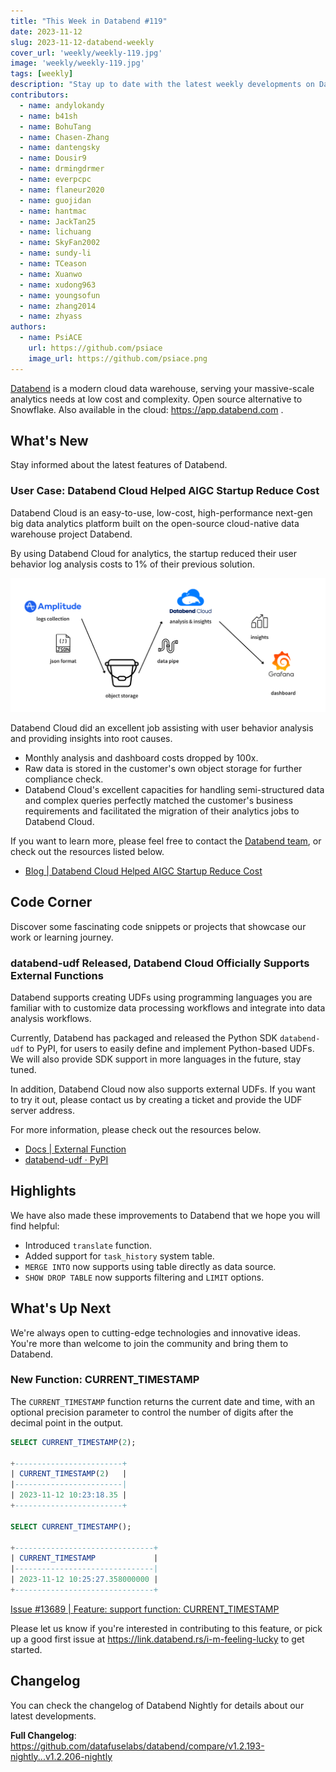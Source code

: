 ```yaml
---
title: "This Week in Databend #119"
date: 2023-11-12
slug: 2023-11-12-databend-weekly
cover_url: 'weekly/weekly-119.jpg'
image: 'weekly/weekly-119.jpg'
tags: [weekly]
description: "Stay up to date with the latest weekly developments on Databend!"
contributors:
  - name: andylokandy
  - name: b41sh
  - name: BohuTang
  - name: Chasen-Zhang
  - name: dantengsky
  - name: Dousir9
  - name: drmingdrmer
  - name: everpcpc
  - name: flaneur2020
  - name: guojidan
  - name: hantmac
  - name: JackTan25
  - name: lichuang
  - name: SkyFan2002
  - name: sundy-li
  - name: TCeason
  - name: Xuanwo
  - name: xudong963
  - name: youngsofun
  - name: zhang2014
  - name: zhyass
authors:
  - name: PsiACE
    url: https://github.com/psiace
    image_url: https://github.com/psiace.png
---
```


[Databend](https://github.com/datafuselabs/databend) is a modern cloud data warehouse, serving your massive-scale analytics needs at low cost and complexity. Open source alternative to Snowflake. Also available in the cloud: <https://app.databend.com> .

## What's New

Stay informed about the latest features of Databend.

### User Case: Databend Cloud Helped AIGC Startup Reduce Cost

Databend Cloud is an easy-to-use, low-cost, high-performance next-gen big data analytics platform built on the open-source cloud-native data warehouse project Databend.

By using Databend Cloud for analytics, the startup reduced their user behavior log analysis costs to 1% of their previous solution.

![Databend Cloud AIGC Solution](../static/img/blog/databend-cloud-aigc-solution.png)

Databend Cloud did an excellent job assisting with user behavior analysis and providing insights into root causes.

- Monthly analysis and dashboard costs dropped by 100x.
- Raw data is stored in the customer's own object storage for further compliance check.
- Databend Cloud's excellent capacities for handling semi-structured data and complex queries perfectly matched the customer's business requirements and facilitated the migration of their analytics jobs to Databend Cloud.

If you want to learn more, please feel free to contact the [Databend team](https://databend.com/contact-us/), or check out the resources listed below.

- [Blog | Databend Cloud Helped AIGC Startup Reduce Cost](https://www.databend.com/blog/down-costs-for-aigc-startup/)

## Code Corner

Discover some fascinating code snippets or projects that showcase our work or learning journey.

### databend-udf Released, Databend Cloud Officially Supports External Functions

Databend supports creating UDFs using programming languages you are familiar with to customize data processing workflows and integrate into data analysis workflows.

Currently, Databend has packaged and released the Python SDK `databend-udf` to PyPI, for users to easily define and implement Python-based UDFs. We will also provide SDK support in more languages in the future, stay tuned. 

In addition, Databend Cloud now also supports external UDFs. If you want to try it out, please contact us by creating a ticket and provide the UDF server address.

For more information, please check out the resources below.

- [Docs | External Function](https://databend.rs/doc/sql-commands/ddl/external-function/)
- [databend-udf · PyPI](https://pypi.org/project/databend-udf/)

## Highlights

We have also made these improvements to Databend that we hope you will find helpful:

- Introduced `translate` function.
- Added support for `task_history` system table.
- `MERGE INTO` now supports using table directly as data source. 
- `SHOW DROP TABLE` now supports filtering and `LIMIT` options.

## What's Up Next

We're always open to cutting-edge technologies and innovative ideas. You're more than welcome to join the community and bring them to Databend.

### New Function: CURRENT_TIMESTAMP

The `CURRENT_TIMESTAMP` function returns the current date and time, with an optional precision parameter to control the number of digits after the decimal point in the output.


```SQL
SELECT CURRENT_TIMESTAMP(2);

+------------------------+
| CURRENT_TIMESTAMP(2)   |
|------------------------|
| 2023-11-12 10:23:18.35 |
+------------------------+

SELECT CURRENT_TIMESTAMP();

+-------------------------------+
| CURRENT_TIMESTAMP             |
|-------------------------------|
| 2023-11-12 10:25:27.358000000 |
+-------------------------------+
```

[Issue #13689 | Feature: support function: CURRENT_TIMESTAMP](https://github.com/datafuselabs/databend/issues/13689)

Please let us know if you're interested in contributing to this feature, or pick up a good first issue at <https://link.databend.rs/i-m-feeling-lucky> to get started.

## Changelog

You can check the changelog of Databend Nightly for details about our latest developments.

**Full Changelog**: <https://github.com/datafuselabs/databend/compare/v1.2.193-nightly...v1.2.206-nightly>
